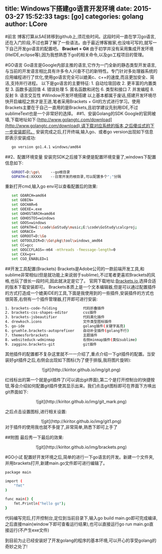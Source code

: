title: Windows下搭建go语言开发环境
date: 2015-03-27 15:52:33
tags: [go]
categories: golang
author: LCore
---
#前言
博客打算从SAE转移到github上,须花些时间。这段时间一直在学习go语言,还在入门阶段,不过也算了解了一些语法。由于最近博客搬家,也没啥可写的,就写一下自己开发go语言的配置吧。
**Bracket + Git**
由于初学并没有采用集成开发环境(liteIDE,eclipse等),因为我想熟悉下go的相关命令,以及go工程项目的管理。
<!--more-->
#GO语言
Go语言是Google内部主推的语言,它作为一门全新的静态类型开发语言,与当前的开发语言相比具有许多令人兴奋不已的新特性。专门针对多处理器系统的应用编程进行了优化,使用go语言完全可以媲美c、c++的速度,而且更加安全、简洁,支持并行进程。
以下是go语言的主要特征:
     1. 自动垃圾回收
	 2. 更丰富的内置类型
	 3. 函数多返回值
	 4. 错误处理
	 5. 匿名函数和闭包
	 6. 类型和接口
	 7. 并发编程
	 8. 反射
	 9. 语言交互性
#Window开发环境搭建
以上基本都属于废话,搭建开发环境尽快开启编程之旅才是王道,笔者采用Brackets + Git的方式进行学习。使用Brackets主要在于自己一直用的是Brackets,且初学建议先别用IDE,不过sublimeText也是一个非常好的选择。
##1、安装Golang的SDK
Google的官网被墙,下载地址如下:[http://www.golangtc.com/download](http://www.golangtc.com/download),请下载对应系统的版本,之后傻瓜式的下一步安装即可。
安装完成之后,打开终端,输入go、或者go version出现如下信息即表示安装成功:
```bash
   go version go1.4.1 windows/amd64
```
##2、配置环境变量
安装完SDK之后接下来便是配置环境变量了,windows下配置信息如下:
```bash
   GOROOT=D:\go\     --go根目录
   GOPATH=E:XXXXX    --日常开发的根目录,可以配置多个";"分隔
```
重新打开cmd,输入go env可以查看配置后的效果:
```bash
   set GOARCH=amd64
   set GOBIN=
   set GOCHAR=6
   set GOEXE=.exe
   set GOHOSTARCH=amd64
   set GOHOSTOS=windows
   set GOOS=windows
   set GOPATH=E:\code\GoStudy\music;E:\code\GoStudy\calcproj;
   set GORACE=
   set GOROOT=D:\Go
   set GOTOOLDIR=D:\Go\pkg\tool\windows_amd64
   set CC=gcc
   set GOGCCFLAGS=-m64 -mthreads -fmessage-length=0
   set CXX=g++
   set CGO_ENABLED=1
```
##开发工具配置(Brackets)
Brackets是Adobe公司的一款前端开发工具,和sublime非常相似(但是就功能上来说弱于sublime),不过笔者更喜欢Brackets的风格,也玩了很长一段时间,因此就决定是它了。
官网下载地址:[Brackets.io](https://github.com/adobe/brackets/releases),选择合适的版本下载安装即可。
Brackets本质上是一个文本编辑器,但是可以通过配置插件的方式打造成一个媲美IDE的工具,下面是我使用到的一些插件,安装插件的方式也很简答,右侧有一个插件管理器,打开即可进行安装:
```bash
1. brackets-code-folding            代码折叠插件
2. brackets-css-shapes-editor       css插件
3. brackets-jsbeautifier            代码美化插件
4. drewkoch.icons                   文件类型图标插件
5. go-ide                           golang插件(关键字高亮)
6. gruehle.brackets-autoprefixer    自动补全插件(golang不行)
7. themesforbrackets                主题插件
8. websiteduck-wdminmap             右侧minmap插件(类似sublime)
9. zaggino.brackets-git             git插件
```
其他插件的配置都不复杂这里就不一一介绍了,重点介绍一下git插件的配置。当安装好git插件之后,右侧会出现如下图标(为了便于排版,我将图片旋转):

<center>![git](http://kiritor.github.io/img/git.png)</center>

红线标出的第一个就是git插件了(可以调出git界面),第二个是打开控制台的快捷按钮,等会介绍如何配置git插件使其显示出来。我们点击git图标即可在界面下方唤出git界面如下:
<center>![git](http://kiritor.github.io/img/git_mark.png)</center>

之后点击设置图标,进行相关设置:

<center>![git](http://kiritor.github.io/img/git1.png)</center>
对于插件的使用我也就不多提了,非常简单,熟悉下即可上手了

##附图
最后秀一下最后的效果:
<center>![git](http://kiritor.github.io/img/brackets.png)</center>

#GO小试
配置好开发环境之后,简单的进行一下go语言的开发。新建一个文件夹,并用brackets打开,新建main.go文件即可进行编辑了。
```bash
package main

import (
	"fmt"
)

func main() {
	fmt.Println("hello go");
}
```
代码编写完后,打开控制台,定位到当前目录下,输入go build main.go即可完成编译,之后直接main(window下即可查看运行结果),也可以直接运行go run main.go直接运行(不产生exe文件)

到目前为止已经安装好了开发golang的程序的基本环境,可以开心的享受golang的奇妙之处了!


